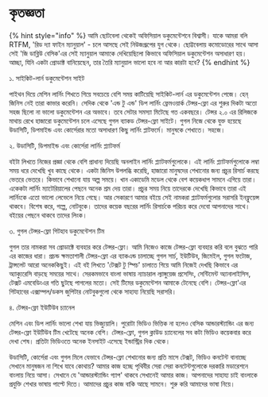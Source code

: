# কৃতজ্ঞতা

{% hint style="info" %}
আমি ছোটবেলা থেকেই অফিসিয়াল ডকুমেন্টেশনে বিশ্বাসী। যাকে আমরা বলি RTFM, 'রিড দ্যা ফাইন ম্যানুয়াল' - চলে আসছে সেই নিউজগ্রূপের যুগ থেকে। ছোট্টবেলায় কমোডোরের সাথে আসা সেই 'জি ডাব্লিউ বেসিক'এর সেই ম্যানুয়াল আমাকে দেখিয়েছিলো কিভাবে অফিসিয়াল ডকুমেন্টেশন অসাধারণ হয়। আচ্ছা, যিনি একটা প্রোডাক্ট বানিয়েছেন, তার তৈরি ম্যানুয়াল ভালো হবে না আর কারটা হবে?
{% endhint %}

১. সাইকিট-লার্ন ডকুমেন্টেশন সাইট 

পাইথন দিয়ে মেশিন লার্নিং শিখতে গিয়ে সবচেয়ে বেশি সময় কাটিয়েছি সাইকিট-লার্ন এর ডকুমেন্টেশন পেজে। হেন্ জিনিস নেই তারা কাভার করেনি। সেদিক থেকে 'এন্ড টু এন্ড' ডিপ লার্নিং ফ্রেমওয়ার্ক টেন্সর-ফ্লো এর শুরুর দিকটা অতো সহজ ছিলো না ভালো ডকুমেন্টেশন এর অভাবে। তবে সেটার সমস্যা মিটেছে গত একবছরে। টেন্সর ২.০ এর রিলিজকে মাথায় রেখে হাজারো ডকুমেন্টেশন চলে এসেছে গুগল ব্যাকড টেন্সর-ফ্লো সাইটে। গুগল নিজে থেকে যুক্ত হয়েছে উডাসিটি, ডিপমাইন্ড এবং কোর্সেরার মতো অসাধারণ কিছু লার্নিং প্লাটফর্মে। মানুষকে শেখাতে। সহজে। 

২. উডাসিটি, ডিপমাইন্ড এবং কোর্সেরা লার্নিং প্ল্যাটফর্ম 

বইটা লিখতে নিজের প্রজ্ঞা থেকে বেশি প্রাধান্য দিয়েছি অনলাইন লার্নিং প্ল্যাটফর্মগুলোকে। এই লার্নিং প্ল্যাটফর্মগুলোকে লম্বা সময় ধরে দেখেছি খুব কাছে থেকে। একটা জিনিস উপলব্ধি করেছি, হাজারো মানুষদের শেখানোর জন্য প্রচুর রিসার্চ করছে ভেতরে ভেতরে। কিভাবে শেখানো যায় অল্প সময়ে। খান একাডেমি মডেল থেকে বেশ কয়েকধাপ সামনে এগিয়ে তারা। একেকটা লার্নিং ম্যাটেরিয়ালের পেছনে অনেক শ্রম দেয় তারা। প্রচুর সময় নিয়ে তাদেরকে দেখেছি কিভাবে তারা এই লার্নিংকে এতো ভালো লেভেলে নিয়ে গেছে। আর সেকারণে আমার বইয়ে সেই নামকরা প্ল্যাটফর্মগুলোর সরাসরি ইনফ্লুয়েন্স থাকবে। বিশেষ করে, গল্পে, নোটবুকে। তাদের কয়েক বছরের লার্নিং রিসার্চকে পরিচয় করে দেবো আপনাদের সাথে। বইয়ের পেছনে থাকবে তাদের লিংক। 

৩. গুগল টেন্সর-ফ্লো গিটহাব ডকুমেন্টেশন টিম 

গুগল তার নামকরা সব প্রোডাক্টে ব্যবহার করে টেন্সর-ফ্লো। আমি নিজেও কাজে টেন্সর-ফ্লো ব্যবহার করি বলে বুঝতে পারি এর কাজের ধারা। প্রচন্ড ক্ষমতাশালী টেন্সর-ফ্লো এর ব্যাকএন্ড চালাচ্ছে গুগল সার্চ, ইউটিউব, জিমেইল, গুগল ফটোজ, ট্রান্সলেট আরো অনেককিছুই। এই বই লিখতে 'টেক্সট টু স্পিচ' চালাতে গিয়ে আমি নিজেই দেখছি কিভাবে এর অ্যাক্যুরেসি বাড়ছে সময়ের সাথে। সেরকমভাবে বাংলা ভাষায় ন্যাচারাল ল্যাঙ্গুয়েজ প্রসেসিং, সেন্টিমেন্ট অ্যানালাইসিস, টেক্সট এমবেডিংএর গতি ছুটছে পাগলের মতো। সেই টিমের ডকুমেন্টেশন আমাকে টেনেছে বেশি। টেন্সর-ফ্লো'এর গিটহাবের এক্সাম্পল/ডকস জুপিটার নোটবুকগুলো থেকে সাহায্য নিয়েছি সরাসরি। 

৪. টেন্সর-ফ্লো ইউটিউব চ্যানেল

মেশিন এবং ডিপ লার্নিং ভালো শেখা যায় ভিজ্যুয়ালি। পুরোটা ভিডিও ভিত্তিক না হলেও বেসিক আন্ডারস্ট্যান্ডিং এর জন্য টেন্সর-ফ্লো ইউটিউব টিম খেটেছে অনেক বেশি। টেন্সর-ফ্লো, গুগল ক্লাউড চ্যানেলের সব কটা ভিডিও কয়েকবার করে দেখা শেষ। প্রতিটা ভিডিওতে অনেক ইনসাইট এসেছে ইন্ডাস্ট্রির দিক থেকে। 

উডাসিটি, কোর্সেরা এবং গুগল মিলে যেভাবে টেন্সর-ফ্লো শেখানোর জন্য প্রতি মাসে টেক্সট, ভিডিও কনটেন্ট বানাচ্ছে সেখানে মানুষজন না শিখে যাবে কোথায়? আমার কাজ হচ্ছে পৃথিবীর সেরা সেরা কনটেন্টগুলোকে দরকারি মডারেশনে বাংলায় নিয়ে আসা। সেখানে যে 'আন্ডারস্ট্যান্ডিং গ্যাপ' থাকবে সেখানেই আমার কাজ। আপনাদের সাহায্য চাই বাংলাকে প্রযুক্তি শেখার ভাষায় পাল্টে দিতে। আমাদের প্রচুর কাজ বাকি আছে সামনে। শুরু করি আমাদের ভাষা নিয়ে। 



